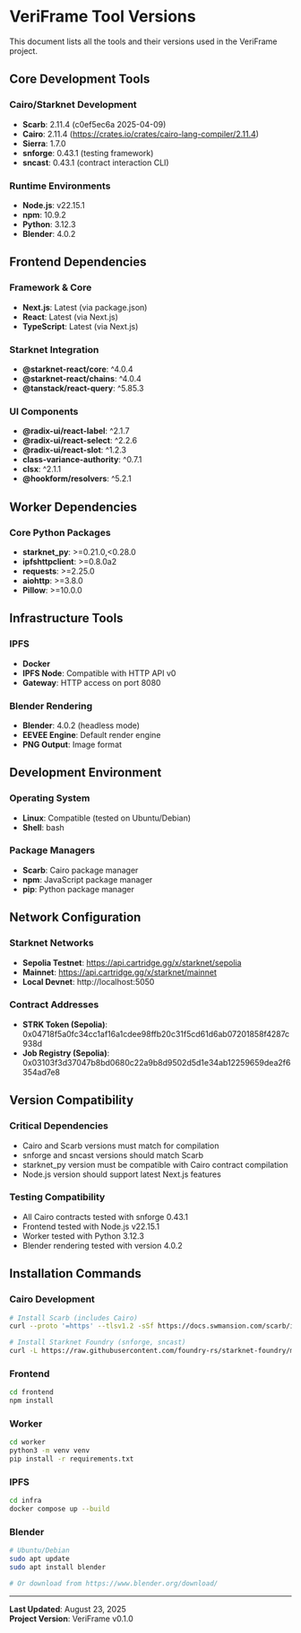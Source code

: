 # VeriFrame Tool Versions

This document lists all the tools and their versions used in the VeriFrame project.

## Core Development Tools

### Cairo/Starknet Development
- **Scarb**: 2.11.4 (c0ef5ec6a 2025-04-09)
- **Cairo**: 2.11.4 (https://crates.io/crates/cairo-lang-compiler/2.11.4)
- **Sierra**: 1.7.0
- **snforge**: 0.43.1 (testing framework)
- **sncast**: 0.43.1 (contract interaction CLI)

### Runtime Environments
- **Node.js**: v22.15.1
- **npm**: 10.9.2
- **Python**: 3.12.3
- **Blender**: 4.0.2

## Frontend Dependencies

### Framework & Core
- **Next.js**: Latest (via package.json)
- **React**: Latest (via Next.js)
- **TypeScript**: Latest (via Next.js)

### Starknet Integration
- **@starknet-react/core**: ^4.0.4
- **@starknet-react/chains**: ^4.0.4
- **@tanstack/react-query**: ^5.85.3

### UI Components
- **@radix-ui/react-label**: ^2.1.7
- **@radix-ui/react-select**: ^2.2.6
- **@radix-ui/react-slot**: ^1.2.3
- **class-variance-authority**: ^0.7.1
- **clsx**: ^2.1.1
- **@hookform/resolvers**: ^5.2.1

## Worker Dependencies

### Core Python Packages
- **starknet_py**: >=0.21.0,<0.28.0
- **ipfshttpclient**: >=0.8.0a2
- **requests**: >=2.25.0
- **aiohttp**: >=3.8.0
- **Pillow**: >=10.0.0

## Infrastructure Tools

### IPFS
- **Docker**
- **IPFS Node**: Compatible with HTTP API v0
- **Gateway**: HTTP access on port 8080

### Blender Rendering
- **Blender**: 4.0.2 (headless mode)
- **EEVEE Engine**: Default render engine
- **PNG Output**: Image format

## Development Environment

### Operating System
- **Linux**: Compatible (tested on Ubuntu/Debian)
- **Shell**: bash

### Package Managers
- **Scarb**: Cairo package manager
- **npm**: JavaScript package manager  
- **pip**: Python package manager

## Network Configuration

### Starknet Networks
- **Sepolia Testnet**: https://api.cartridge.gg/x/starknet/sepolia
- **Mainnet**: https://api.cartridge.gg/x/starknet/mainnet
- **Local Devnet**: http://localhost:5050

### Contract Addresses
- **STRK Token (Sepolia)**: 0x04718f5a0fc34cc1af16a1cdee98ffb20c31f5cd61d6ab07201858f4287c938d
- **Job Registry (Sepolia)**: 0x03103f3d37047b8bd0680c22a9b8d9502d5d1e34ab12259659dea2f6354ad7e8

## Version Compatibility

### Critical Dependencies
- Cairo and Scarb versions must match for compilation
- snforge and sncast versions should match Scarb
- starknet_py version must be compatible with Cairo contract compilation
- Node.js version should support latest Next.js features

### Testing Compatibility
- All Cairo contracts tested with snforge 0.43.1
- Frontend tested with Node.js v22.15.1
- Worker tested with Python 3.12.3
- Blender rendering tested with version 4.0.2

## Installation Commands

### Cairo Development
```bash
# Install Scarb (includes Cairo)
curl --proto '=https' --tlsv1.2 -sSf https://docs.swmansion.com/scarb/install.sh | sh

# Install Starknet Foundry (snforge, sncast)
curl -L https://raw.githubusercontent.com/foundry-rs/starknet-foundry/master/scripts/install.sh | sh
```

### Frontend
```bash
cd frontend
npm install
```

### Worker
```bash
cd worker
python3 -m venv venv
pip install -r requirements.txt
```
### IPFS
```bash
cd infra
docker compose up --build
```
### Blender
```bash
# Ubuntu/Debian
sudo apt update
sudo apt install blender

# Or download from https://www.blender.org/download/
```

---

**Last Updated**: August 23, 2025  
**Project Version**: VeriFrame v0.1.0
